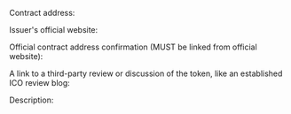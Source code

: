 <!--
This is a token listing request template. Please follow it if you are requesting a token listing.
Token listing guide: https://github.com/voBits/tokenbase/blob/master/README.md
-->

Contract address:

Issuer's official website:

Official contract address confirmation (MUST be linked from official website):

A link to a third-party review or discussion of the token, like an established ICO review blog: 


Description:


<!-- If you are not requesting to list a token, feel free to delete this template -->
